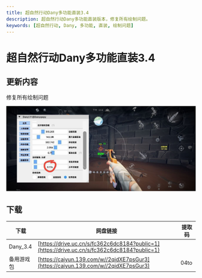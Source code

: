 ```yaml
---
title: 超自然行动Dany多功能直装3.4
description: 超自然行动Dany多功能直装版本，修复所有绘制问题。
keywords: [超自然行动, Dany, 多功能, 直装, 绘制问题]
---
```


# 超自然行动Dany多功能直装3.4

## 更新内容
修复所有绘制问题

![超自然行动Dany多功能直装3.4](image.png)

## 下载
| 下载 | 网盘链接 | 提取码 |
| ---- | -------- | ------ |
| Dany_3.4 | [https://drive.uc.cn/s/fc362c6dc8184?public=1](https://drive.uc.cn/s/fc362c6dc8184?public=1) | |
| 备用游戏包 | [https://caiyun.139.com/w//2qidXE7psGur3](https://caiyun.139.com/w//2qidXE7psGur3) | 04to |
